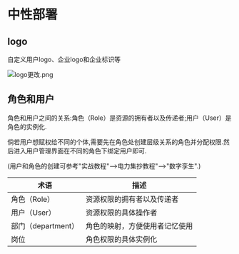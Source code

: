  # 中性部署
 
 ## logo

自定义用户logo、企业logo和企业标识等

![logo更改.png](http://dgiot-1253666439.cos.ap-shanghai-fsi.myqcloud.com/shuwa_tech/zh/product/dgiot/product_presentation/logo%E6%9B%B4%E6%94%B9.png)

 ## 角色和用户

 角色和用户之间的关系:角色（Role）是资源的拥有者以及传递者;用户（User）是角色的实例化.
 
 倘若用户想赋权给不同的个体,需要先在角色处创建层级关系的角色并分配权限.然后进入用户管理界面在不同的角色下绑定用户即可.
 
 (用户和角色的创建可参考"实战教程"-->电力集抄教程"-->"数字孪生".)

|术语|描述|
|---|---|
|角色（Role）|资源权限的拥有者以及传递者|
|用户（User）|资源权限的具体操作者|
|部门（department）|角色的映射，方便使用者记忆使用|
|岗位|角色权限的具体实例化|